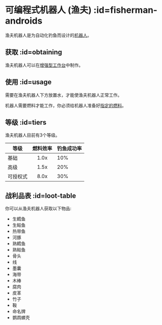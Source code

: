 # 可编程式机器人 (渔夫) :id=fisherman-androids

渔夫机器人是为自动化钓鱼而设计的[机器人](/Androids)。

## 获取 :id=obtaining

渔夫机器人可以在[增强型工作台](/Enhanced-Crafting-Table)中制作。

## 使用 :id=usage

需要在渔夫机器人下方放置水，才能使渔夫机器人正常工作。

机器人需要燃料才能工作，你必须给机器人准备好[指定的燃料](/Normal-Androids#power-source)。

## 等级 :id=tiers

渔夫机器人目前有3个等级。

| 等级 | 燃料效率 | 钓鱼成功率 |
| --------- | :-------------: | ------------ |
| 基础 | 1.0x   | 10% |
| 高级 | 1.5x   | 20% |
| 可授权式 | 8.0x | 30% |

## 战利品表 :id=loot-table

你可以从渔夫机器人获取以下物品:

- 生鳕鱼
- 生鲑鱼
- 热带鱼
- 河豚
- 熟鳕鱼
- 熟鲑鱼
- 骨头
- 线
- 墨囊
- 海带
- 木棒
- 腐肉
- 皮革
- 竹子
- 鞍
- 命名牌
- 鹦鹉螺壳
